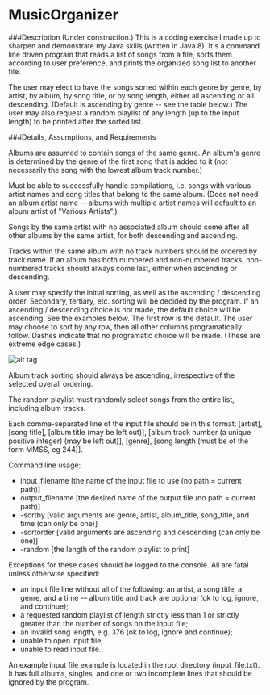 # MusicOrganizer
###Description
(Under construction.) This is a coding exercise I made up to sharpen and demonstrate my Java skills (written in Java 8). It's a command line driven program that reads a list of songs from a file, sorts them according to user preference, and prints the organized song list to another file.

The user may elect to have the songs sorted within each genre by genre, by artist, by album, by song title, or by song length, either all ascending or all descending. (Default is ascending by genre -- see the table below.) The user may also request a random playlist of any length (up to the input length) to be printed after the sorted list. 

###Details, Assumptions, and Requirements

Albums are assumed to contain songs of the same genre. An album's genre is determined by the genre of the first song that is added to it (not necessarily the song with the lowest album track number.)

Must be able to successfully handle compilations, i.e. songs with various artist names and song titles that belong to the same album. (Does not need an album artist name -- albums with multiple artist names will default to an album artist of "Various Artists".)

Songs by the same artist with no associated album should come after all other albums by the same artist, for both descending and ascending.

Tracks within the same album with no track numbers should be ordered by track name. If an album has both numbered and non-numbered tracks, non-numbered tracks should always come last, either when ascending or descending.

A user may specify the initial sorting, as well as the ascending / descending order. Secondary, tertiary, etc. sorting will be decided by the program. If an ascending / descending choice is not made, the default choice will be ascending. See the examples below. The first row is the default. The user may choose to sort by any row, then all other columns programatically follow. Dashes indicate that no programatic choice will be made. (These are extreme edge cases.)

![alt tag](http://traffic.libsyn.com/hardcoremathuser/sorting.png)

Album track sorting should always be ascending, irrespective of the selected overall ordering. 

The random playlist must randomly select songs from the entire list, including album tracks. 

Each comma-separated line of the input file should be in this format: [artist], [song title], [album title (may be left out)], [album track number (a unique positive integer) (may be left out)], [genre], [song length (must be of the form MMSS, eg 244)]. 

Command line usage: 

* input_filename [the name of the input file to use (no path = current path)]
* output_filename [the desired name of the output file (no path = current path)]
* -sortby [valid arguments are genre, artist, album_title, song_title, and time (can only be one)]
* -sortorder [valid arguments are ascending and descending (can only be one)]
* -random [the length of the random playlist to print]

Exceptions for these cases should be logged to the console. All are fatal unless otherwise specified: 

- an input file line without all of the following: an artist, a song title, a genre, and a time -– album title and track are optional (ok to log, ignore, and continue);
- a requested random playlist of length strictly less than 1 or strictly greater than the number of songs on the input file;
- an invalid song length, e.g. 376 (ok to log, ignore and continue);
- unable to open input file;
- unable to read input file.

An example input file example is located in the root directory (input_file.txt). It has full albums, singles, and one or two incomplete lines that should be ignored by the program. 
